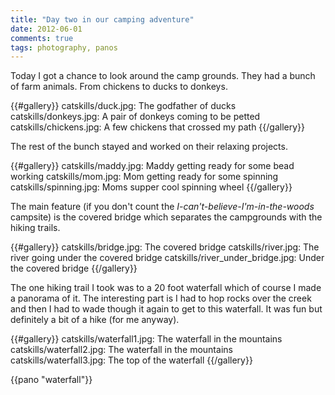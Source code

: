 ```yaml
---
title: "Day two in our camping adventure"
date: 2012-06-01
comments: true
tags: photography, panos
---
```

Today I got a chance to look around the camp grounds. They had a bunch of
farm animals. From chickens to ducks to donkeys.

{{#gallery}}
catskills/duck.jpg: The godfather of ducks
catskills/donkeys.jpg: A pair of donkeys coming to be petted
catskills/chickens.jpg: A few chickens that crossed my path
{{/gallery}}

The rest of the bunch stayed and worked on their relaxing projects.

{{#gallery}}
catskills/maddy.jpg: Maddy getting ready for some bead working
catskills/mom.jpg: Mom getting ready for some spinning
catskills/spinning.jpg: Moms supper cool spinning wheel
{{/gallery}}

The main feature (if you don't count the
_I-can't-believe-I'm-in-the-woods_ campsite) is the covered bridge which
separates the campgrounds with the hiking trails.

{{#gallery}}
catskills/bridge.jpg: The covered bridge
catskills/river.jpg: The river going under the covered bridge
catskills/river_under_bridge.jpg: Under the covered bridge
{{/gallery}}

The one hiking trail I took was to a 20 foot waterfall which of course I
made a panorama of it. The interesting part is I had to hop rocks over the
creek and then I had to wade though it again to get to this waterfall. It
was fun but definitely a bit of a hike (for me anyway).

{{#gallery}}
catskills/waterfall1.jpg: The waterfall in the mountains
catskills/waterfall2.jpg: The waterfall in the mountains
catskills/waterfall3.jpg: The top of the waterfall
{{/gallery}}

{{pano "waterfall"}}
